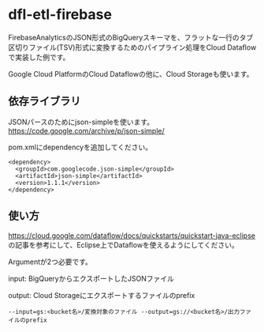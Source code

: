 # dfl-etl-firebase

FirebaseAnalyticsのJSON形式のBigQueryスキーマを、フラットな一行のタブ区切りファイル(TSV)形式に変換するためのパイプライン処理をCloud Dataflowで実装した例です。

Google Cloud PlatformのCloud Dataflowの他に、Cloud Storageも使います。

## 依存ライブラリ
JSONパースのためにjson-simpleを使います。
https://code.google.com/archive/p/json-simple/

pom.xmlにdependencyを追加してください。

```
<dependency>
  <groupId>com.googlecode.json-simple</groupId>
  <artifactId>json-simple</artifactId>
  <version>1.1.1</version>
</dependency>
```

## 使い方
https://cloud.google.com/dataflow/docs/quickstarts/quickstart-java-eclipse
の記事を参考にして、Eclipse上でDataflowを使えるようにしてください。

Argumentが2つ必要です。

input: BigQueryからエクスポートしたJSONファイル

output: Cloud Storageにエクスポートするファイルのprefix


```
--input=gs:<bucket名>/変換対象のファイル --output=gs://<bucket名>/出力ファイルのprefix
```
